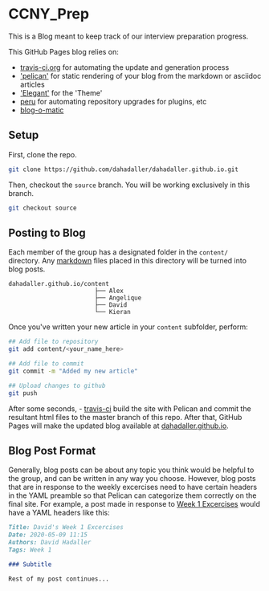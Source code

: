 # CCNY_Prep

This is a Blog meant to keep track of our interview preparation progress. 

This GitHub Pages blog relies on:
- [travis-ci.org](https://travis-ci.org) for automating the update and generation process
- ['pelican'](https://blog.getpelican.com/) for static rendering of your blog from the markdown or asciidoc articles
- ['Elegant'](https://github.com/Pelican-Elegant/elegant) for the 'Theme'
- [peru](https://github.com/buildinspace/peru) for automating repository upgrades for plugins, etc
- [blog-o-matic](https://github.com/iranzo/blog-o-matic/blob/master/README.md)


## Setup

First, clone the repo.

```bash
git clone https://github.com/dahadaller/dahadaller.github.io.git

```

Then, checkout the `source` branch. You will be working exclusively in this branch. 
```bash
git checkout source
```


## Posting to Blog

Each member of the group has a designated folder in the `content/` directory. Any [markdown](https://www.markdownguide.org/cheat-sheet/) files placed in this directory will be turned into blog posts.

```
dahadaller.github.io/content
                        ├── Alex
                        ├── Angelique
                        ├── David
                        └── Kieran
```



Once you've written your new article in your `content` subfolder, perform:

~~~sh
## Add file to repository
git add content/<your_name_here>

## Add file to commit
git commit -m "Added my new article"

## Upload changes to github
git push
~~~

After some seconds, - [travis-ci](https://travis-ci.org) build the site with Pelican and commit the resultant html files to the master branch of this repo. After that, GitHub Pages will make the updated blog available at [dahadaller.github.io](https://dahadaller.github.io/).


## Blog Post Format

Generally, blog posts can be about any topic you think would be helpful to the group, and can be written in any way you choose. However, blog posts that are in response to the weekly excercises need to have certain headers in the YAML preamble so that Pelican can categorize them correctly on the final site. For example, a post made in response to [Week 1 Excercises](https://dahadaller.github.io/blog/2020/05/09/week-1-excercises/) would have a YAML headers like this:

```markdown
Title: David's Week 1 Excercises
Date: 2020-05-09 11:15
Authors: David Hadaller
Tags: Week 1

### Subtitle 

Rest of my post continues...

```
